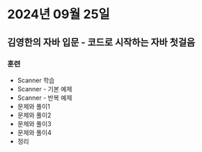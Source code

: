 # 2024년 09월 25일

## 김영한의 자바 입문 - 코드로 시작하는 자바 첫걸음

### 훈련

- Scanner 학습
- Scanner - 기본 예제
- Scanner - 반복 예제
- 문제와 풀이1
- 문제와 풀이2
- 문제와 풀이3
- 문제와 풀이4
- 정리
